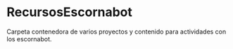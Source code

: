 # RecursosEscornabot
Carpeta contenedora de varios proyectos y contenido para actividades con los escornabot. 
